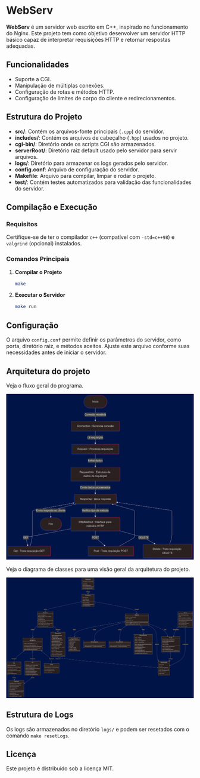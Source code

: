 # WebServ

**WebServ** é um servidor web escrito em C++, inspirado no funcionamento do Nginx. Este projeto tem como objetivo desenvolver um servidor HTTP básico capaz de interpretar requisições HTTP e retornar respostas adequadas. 

## Funcionalidades

- Suporte a CGI.
- Manipulação de múltiplas conexões.
- Configuração de rotas e métodos HTTP.
- Configuração de limites de corpo do cliente e redirecionamentos.

## Estrutura do Projeto

- **src/**: Contém os arquivos-fonte principais (`.cpp`) do servidor.
- **includes/**: Contém os arquivos de cabeçalho (`.hpp`) usados no projeto.
- **cgi-bin/**: Diretório onde os scripts CGI são armazenados.
- **serverRoot/**: Diretório raiz default usado pelo servidor para servir arquivos.
- **logs/**: Diretório para armazenar os logs gerados pelo servidor.
- **config.conf**: Arquivo de configuração do servidor.
- **Makefile**: Arquivo para compilar, limpar e rodar o projeto.
- **test/**: Contém testes automatizados para validação das funcionalidades do servidor.

## Compilação e Execução

### Requisitos

Certifique-se de ter o compilador `c++` (compatível com `-std=c++98`) e `valgrind` (opcional) instalados.

### Comandos Principais

1. **Compilar o Projeto**
    ```bash
    make
    ```

2. **Executar o Servidor**
    ```bash
    make run
    ```

## Configuração

O arquivo `config.conf` permite definir os parâmetros do servidor, como porta, diretório raiz, e métodos aceitos. Ajuste este arquivo conforme suas necessidades antes de iniciar o servidor.

## Arquitetura do projeto

Veja o fluxo geral do programa.

![fluxo do programa](flowchart.png)

Veja o diagrama de classes para uma visão geral da arquitetura do projeto.

![diagrama de classes da arquitetura do projeto](diagram.png)

## Estrutura de Logs

Os logs são armazenados no diretório `logs/` e podem ser resetados com o comando `make resetLogs`.

## Licença

Este projeto é distribuído sob a licença MIT.


